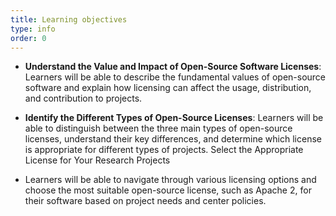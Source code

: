 ```yaml
---
title: Learning objectives
type: info
order: 0
---
```



- **Understand the Value and Impact of Open-Source Software Licenses**: Learners will be able to describe the fundamental values of open-source software and explain how licensing can affect the usage, distribution, and contribution to projects.

- **Identify the Different Types of Open-Source Licenses**: Learners will be able to distinguish between the three main types of open-source licenses, understand their key differences, and determine which license is appropriate for different types of projects.
Select the Appropriate License for Your Research Projects

- Learners will be able to navigate through various licensing options and choose the most suitable open-source license, such as Apache 2, for their software based on project needs and center policies.
